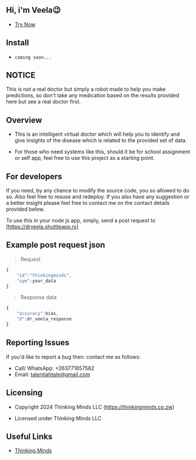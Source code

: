 ## Hi, i'm Veela😉

- [Try Now](https://thinkingminds.co.zw/health/home)


## Install
- `coming soon...`

## NOTICE
This is not a real doctor but simply a robot made to help you make predictions, so don't take any medication based on the results provided here but see a real doctor first.

## Overview
- This is an intelligent virtual doctor which will help you to identify and give insights of the disease which is related to the provided set of data. 

- For those who need systems like this, should it be for school assignment or self app, feel free to use this project as a starting point.

## For developers
If you need, by any chance to modify the source code, you so allowed to do so. Also feel free to resuse and redeploy. If you also have any suggestion or a better insight please feel free to contact me on the contact details provided below.

To use this in your node js app, simply, send a post request to [https://drveela.shuttleapp.rs]

## Example post request json

> Request
```javascript
{
	"id":"thinkingminds",
	"sym":your_data
}
```
> Response data
```javascript
{
	"accuracy":bias,
	"d":dr_veela_response
}
```

## Reporting Issues
If you'd like to report a bug then: contact me as follows:

- Call/ WhatsApp: +263771657582
- Email: talentjahtale@gmail.com

## Licensing

- Copyright 2024 Thinking Minds LLC (https://thinkingminds.co.zw)

- Licensed under Thinking Minds LLC

## Useful Links

- [Thinking Minds](https://thinkingminds.co.zw)

